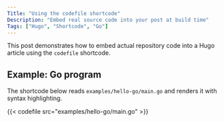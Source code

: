 ```yaml
---
Title: "Using the codefile shortcode"
Description: "Embed real source code into your post at build time"
Tags: ["Hugo", "Shortcode", "Go"]
---
```


This post demonstrates how to embed actual repository code into a Hugo article using the `codefile` shortcode.

## Example: Go program

The shortcode below reads `examples/hello-go/main.go` and renders it with syntax highlighting.

{{< codefile src="examples/hello-go/main.go" >}}
